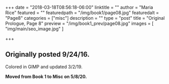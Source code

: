 +++
date = "2018-03-18T08:56:18-06:00"
linktitle = ""
author = "Maria Rice"
featured = ""
featuredpath = "/img/book1/page08.jpg"
featuredalt = "Page8"
categories = ["misc"]
description = ""
type = "post"
title = "Original Prologue, Page 8"
preview = "/img/book1_prev/page08.jpg"
images = [ "img/main/seo_image.jpg" ]

+++

## Originally posted 9/24/16.

Colored in GIMP and updated 3/2/19. 

**Moved from Book 1 to Misc on 5/8/20.**


